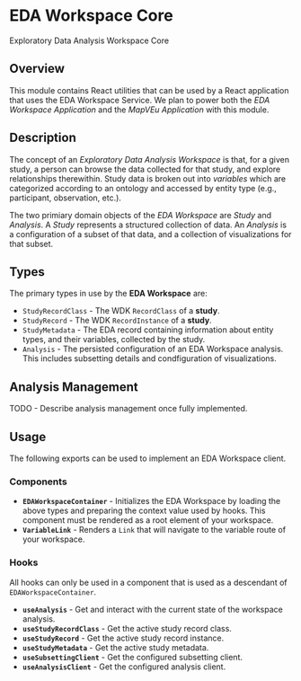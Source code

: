 # EDA Workspace Core

Exploratory Data Analysis Workspace Core

## Overview

This module contains React utilities that can be used by a React application that uses the EDA Workspace Service. We plan to power both the _EDA Workspace Application_ and the _MapVEu Application_ with this module.

## Description

The concept of an _Exploratory Data Analysis Workspace_ is that, for a given study, a person can browse the data collected for that study, and explore relationships therewithin. Study data is broken out into _variables_ which are categorized according to an ontology and accessed by entity type (e.g., participant, observation, etc.).

The two primiary domain objects of the _EDA Workspace_ are _Study_ and _Analysis_. A _Study_ represents a structured collection of data. An _Analysis_ is a configuration of a subset of that data, and a collection of visualizations for that subset.

## Types

The primary types in use by the **EDA Workspace** are:

- `StudyRecordClass` - The WDK `RecordClass` of a **study**.
- `StudyRecord` - The WDK `RecordInstance` of a **study**.
- `StudyMetadata` - The EDA record containing information about entity types, and their variables, collected by the study.
- `Analysis` - The persisted configuration of an EDA Workspace analysis. This includes subsetting details and condfiguration of visualizations.

## Analysis Management

TODO - Describe analysis management once fully implemented.

## Usage

The following exports can be used to implement an EDA Workspace client.

### Components

- **`EDAWorkspaceContainer`** - Initializes the EDA Workspace by loading the above types and preparing the context value used by hooks. This component must be rendered as a root element of your workspace.
- **`VariableLink`** - Renders a `Link` that will navigate to the variable route of your workspace.

### Hooks

All hooks can only be used in a component that is used as a descendant of `EDAWorkspaceContainer`.

- **`useAnalysis`** - Get and interact with the current state of the workspace analysis.
- **`useStudyRecordClass`** - Get the active study record class.
- **`useStudyRecord`** - Get the active study record instance.
- **`useStudyMetadata`** - Get the active study metadata.
- **`useSubsettingClient`** - Get the configured subsetting client.
- **`useAnalysisClient`** - Get the configured analysis client.
